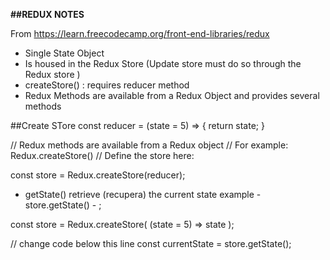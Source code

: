 **##REDUX NOTES**

From https://learn.freecodecamp.org/front-end-libraries/redux

- Single State Object
- Is housed in the Redux Store (Update store must do so through the Redux store )
- createStore() : requires reducer method
- Redux Methods are available from a Redux Object and provides several methods

##Create STore
const reducer = (state = 5) => {
  return state;
}

// Redux methods are available from a Redux object
// For example: Redux.createStore()
// Define the store here:

const store = Redux.createStore(reducer);

-  getState() retrieve (recupera) the current state example - store.getState() - ;

const store = Redux.createStore(
  (state = 5) => state
);

// change code below this line
const currentState = store.getState();
